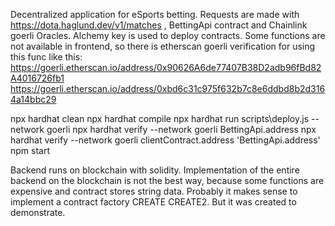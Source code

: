 Decentralized application for eSports betting. Requests are made with https://dota.haglund.dev/v1/matches , BettingApi contract and Chainlink goerli Oracles. Alchemy key is used to deploy contracts. Some functions are not available in frontend, so there is etherscan goerli verification for using this func like this:
https://goerli.etherscan.io/address/0x90626A6de77407B38D2adb96fBd82A4016726fb1
https://goerli.etherscan.io/address/0xbd6c31c975f632b7c8e6ddbd8b2d3164a14bbc29

npx hardhat clean
npx hardhat compile
npx hardhat run scripts\deploy.js --network goerli
npx hardhat verify --network goerli BettingApi.address
npx hardhat verify --network goerli clientContract.address 'BettingApi.address'
npm start

Backend runs on blockchain with solidity. Implementation of the entire backend on the blockchain is not the best way, because some functions are expensive and contract stores string data. Probably it makes sense to implement a contract factory CREATE CREATE2. But it was created to demonstrate.

